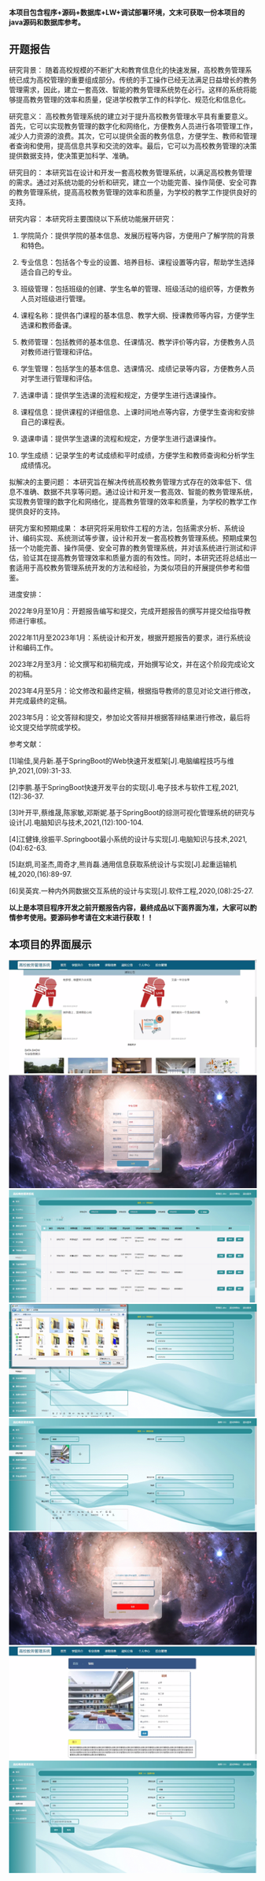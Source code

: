 ****本项目包含程序+源码+数据库+LW+调试部署环境，文末可获取一份本项目的java源码和数据库参考。****

## ******开题报告******

研究背景：
随着高校规模的不断扩大和教育信息化的快速发展，高校教务管理系统已成为高校管理的重要组成部分。传统的手工操作已经无法满足日益增长的教务管理需求，因此，建立一套高效、智能的教务管理系统势在必行。这样的系统将能够提高教务管理的效率和质量，促进学校教学工作的科学化、规范化和信息化。

研究意义：
高校教务管理系统的建立对于提升高校教务管理水平具有重要意义。首先，它可以实现教务管理的数字化和网络化，方便教务人员进行各项管理工作，减少人力资源的浪费。其次，它可以提供全面的教务信息，方便学生、教师和管理者查询和使用，提高信息共享和交流的效率。最后，它可以为高校教务管理的决策提供数据支持，使决策更加科学、准确。

研究目的：
本研究旨在设计和开发一套高校教务管理系统，以满足高校教务管理的需求。通过对系统功能的分析和研究，建立一个功能完善、操作简便、安全可靠的教务管理系统，提高高校教务管理的效率和质量，为学校的教学工作提供良好的支持。

研究内容： 本研究将主要围绕以下系统功能展开研究：

  1. 学院简介：提供学院的基本信息、发展历程等内容，方便用户了解学院的背景和特色。

  2. 专业信息：包括各个专业的设置、培养目标、课程设置等内容，帮助学生选择适合自己的专业。

  3. 班级管理：包括班级的创建、学生名单的管理、班级活动的组织等，方便教务人员对班级进行管理。

  4. 课程名称：提供各门课程的基本信息、教学大纲、授课教师等内容，方便学生选课和教师备课。

  5. 教师管理：包括教师的基本信息、任课情况、教学评价等内容，方便教务人员对教师进行管理和评估。

  6. 学生管理：包括学生的基本信息、选课情况、成绩记录等内容，方便教务人员对学生进行管理和评估。

  7. 选课申请：提供学生选课的流程和规定，方便学生进行选课操作。

  8. 课程信息：提供课程的详细信息、上课时间地点等内容，方便学生查询和安排自己的课程表。

  9. 退课申请：提供学生退课的流程和规定，方便学生进行退课操作。

  10. 学生成绩：记录学生的考试成绩和平时成绩，方便学生和教师查询和分析学生成绩情况。

拟解决的主要问题：
本研究旨在解决传统高校教务管理方式存在的效率低下、信息不准确、数据不共享等问题。通过设计和开发一套高效、智能的教务管理系统，实现教务管理的数字化和网络化，提高教务管理的效率和质量，为学校的教学工作提供良好的支持。

研究方案和预期成果：
本研究将采用软件工程的方法，包括需求分析、系统设计、编码实现、系统测试等步骤，设计和开发一套高校教务管理系统。预期成果包括一个功能完善、操作简便、安全可靠的教务管理系统，并对该系统进行测试和评估，验证其在提高教务管理效率和质量方面的有效性。同时，本研究还将总结出一套适用于高校教务管理系统开发的方法和经验，为类似项目的开展提供参考和借鉴。

进度安排：

2022年9月至10月：开题报告编写和提交，完成开题报告的撰写并提交给指导教师进行审核。

2022年11月至2023年1月：系统设计和开发，根据开题报告的要求，进行系统设计和编码工作。

2023年2月至3月：论文撰写和初稿完成，开始撰写论文，并在这个阶段完成论文的初稿。

2023年4月至5月：论文修改和最终定稿，根据指导教师的意见对论文进行修改，并完成最终的定稿。

2023年5月：论文答辩和提交，参加论文答辩并根据答辩结果进行修改，最后将论文提交给学院或学校。

参考文献：

[1]喻佳,吴丹新.基于SpringBoot的Web快速开发框架[J].电脑编程技巧与维护,2021,(09):31-33.

[2]李鹏.基于SpringBoot快速开发平台的实现[J].电子技术与软件工程,2021,(12):36-37.

[3]叶开平,蔡维晟,陈家敏,邓斯妮.基于SpringBoot的综测可视化管理系统的研究与设计[J].电脑知识与技术,2021,(12):100-104.

[4]江健锋,徐振平.Springboot最小系统的设计与实现[J].电脑知识与技术,2021,(04):62-63.

[5]赵炯,司圣杰,周奇才,熊肖磊.通用信息获取系统设计与实现[J].起重运输机械,2020,(16):89-97.

[6]吴英宾.一种内外网数据交互系统的设计与实现[J].软件工程,2020,(08):25-27.

****以上是本项目程序开发之前开题报告内容，最终成品以下面界面为准，大家可以酌情参考使用。要源码参考请在文末进行获取！！****

## ******本项目的界面展示******

![](./res/f6cf0fbc71c54d409a948b2e8f4540ac.png)![](./res/ce0e59957d5c47a0baee61a444c90eba.png)![](./res/244d67852f54496895a75932cbe5ca53.png)![](./res/ce3d5b42086a4371bfea54764e7bb85c.png)![](./res/75563151768b41de8e0ffd90ed2ae7d6.png)![](./res/d3de5b678c9f48219055bfc17019edc8.png)![](./res/f2be9eed2a564dbaacf23548bf7c3ece.png)![](./res/8bd2fb72665345678fdd92b0957dfafa.png)


